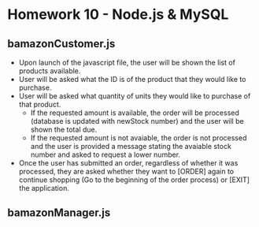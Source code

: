 # Homework 10 - Node.js & MySQL

## bamazonCustomer.js
* Upon launch of the javascript file, the user will be shown the list of products available.
* User will be asked what the ID is of the product that they would like to purchase.
* User will be asked what quantity of units they would like to purchase of that product.
    * If the requested amount is available, the order will be processed (database is updated with newStock number) and the user will be shown the total due.
    * If the requested amount is not avaiable, the order is not processed and the user is provided a message stating the avaiable stock number and asked to request a lower number.
* Once the user has submitted an order, regardless of whether it was processed, they are asked whether they want to [ORDER] again to continue shopping (Go to the beginning of the order process) or [EXIT] the application.

## bamazonManager.js